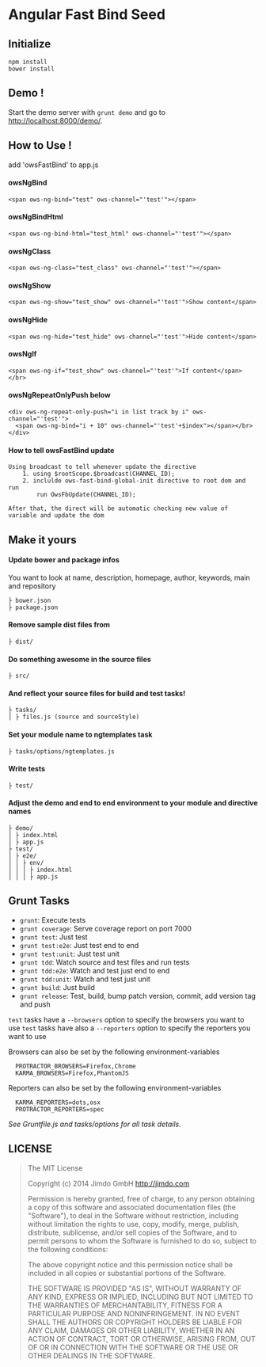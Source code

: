 Angular Fast Bind Seed
======================

Initialize
----------

	npm install
	bower install


Demo !
------

Start the demo server with `grunt demo` and go to [http://localhost:8000/demo/](http://localhost:8000/demo/).

How to Use !
------------

add 'owsFastBind' to app.js

#### owsNgBind
    <span ows-ng-bind="test" ows-channel="'test'"></span>
#### owsNgBindHtml    
    <span ows-ng-bind-html="test_html" ows-channel="'test'"></span>
#### owsNgClass
    <span ows-ng-class="test_class" ows-channel="'test'"></span>
#### owsNgShow    
    <span ows-ng-show="test_show" ows-channel="'test'">Show content</span>
#### owsNgHide    
    <span ows-ng-hide="test_hide" ows-channel="'test'">Hide content</span>
#### owsNgIf
    <span ows-ng-if="test_show" ows-channel="'test'">If content</span></br>
#### owsNgRepeatOnlyPush below   
    <div ows-ng-repeat-only-push="i in list track by i" ows-channel="'test'">
      <span ows-ng-bind="i + 10" ows-channel="'test'+$index"></span></br>
    </div>

#### How to tell owsFastBind update
	Using broadcast to tell whenever update the directive
		1. using $rootScope.$broadcast(CHANNEL_ID);
		2. inclulde ows-fast-bind-global-init directive to root dom and run
			run OwsFbUpdate(CHANNEL_ID);

	After that, the direct will be automatic checking new value of variable and update the dom	

Make it yours
-------------

#### Update bower and package infos

You want to look at name, description, homepage, author, keywords, main and repository

	├ bower.json
	├ package.json


#### Remove sample dist files from

	├ dist/


#### Do something awesome in the source files

	├ src/


#### And reflect your source files for build and test tasks!

	├ tasks/
	│ ├ files.js (source and sourceStyle)


#### Set your module name to ngtemplates task

	├ tasks/options/ngtemplates.js


#### Write tests

	├ test/


#### Adjust the demo and end to end environment to your module and directive names

	├ demo/
	│ ├ index.html
	│ ├ app.js
	├ test/
	│ ├ e2e/
	│ │ ├ env/
	│ │	│ ├ index.html
	│ │ │ ├ app.js


Grunt Tasks
-----------

 * `grunt`: Execute tests
 * `grunt coverage`: Serve coverage report on port 7000
 * `grunt test`: Just test
 * `grunt test:e2e`: Just test end to end
 * `grunt test:unit`: Just test unit
 * `grunt tdd`: Watch source and test files and run tests
 * `grunt tdd:e2e`: Watch and test just end to end
 * `grunt tdd:unit`: Watch and test just unit
 * `grunt build`: Just build
 * `grunt release`: Test, build, bump patch version, commit, add version tag and push

 `test` tasks have a `--browsers` option to specify the browsers you want to use
 `test` tasks have also a `--reporters` option to specify the reporters you want to use

 Browsers can also be set by the following environment-variables
 ```
   PROTRACTOR_BROWSERS=Firefox,Chrome
   KARMA_BROWSERS=Firefox,PhantomJS
 ```

 Reporters can also be set by the following environment-variables
 ```
   KARMA_REPORTERS=dots,osx
   PROTRACTOR_REPORTERS=spec
 ```

_See Gruntfile.js and tasks/options for all task details._


LICENSE
-------

> The MIT License
> 
> Copyright (c) 2014 Jimdo GmbH http://jimdo.com
> 
> Permission is hereby granted, free of charge, to any person obtaining a copy
> of this software and associated documentation files (the "Software"), to deal
> in the Software without restriction, including without limitation the rights
> to use, copy, modify, merge, publish, distribute, sublicense, and/or sell
> copies of the Software, and to permit persons to whom the Software is
> furnished to do so, subject to the following conditions:
> 
> The above copyright notice and this permission notice shall be included in
> all copies or substantial portions of the Software.
> 
> THE SOFTWARE IS PROVIDED "AS IS", WITHOUT WARRANTY OF ANY KIND, EXPRESS OR
> IMPLIED, INCLUDING BUT NOT LIMITED TO THE WARRANTIES OF MERCHANTABILITY,
> FITNESS FOR A PARTICULAR PURPOSE AND NONINFRINGEMENT. IN NO EVENT SHALL THE
> AUTHORS OR COPYRIGHT HOLDERS BE LIABLE FOR ANY CLAIM, DAMAGES OR OTHER
> LIABILITY, WHETHER IN AN ACTION OF CONTRACT, TORT OR OTHERWISE, ARISING FROM,
> OUT OF OR IN CONNECTION WITH THE SOFTWARE OR THE USE OR OTHER DEALINGS IN
> THE SOFTWARE.
